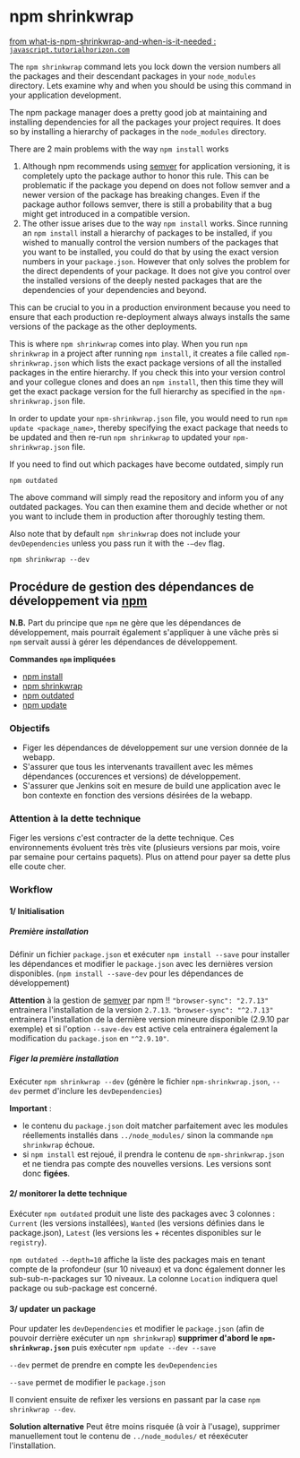# npm shrinkwrap

[from what-is-npm-shrinkwrap-and-when-is-it-needed : `javascript.tutorialhorizon.com`](http://javascript.tutorialhorizon.com/2015/03/21/what-is-npm-shrinkwrap-and-when-is-it-needed/)

The `npm shrinkwrap` command lets you lock down the version numbers all the packages and their descendant packages in your `node_modules` directory. Lets examine why and when you should be using this command in your application development.

The npm package manager does a pretty good job at maintaining and installing dependencies for all the packages your project requires. It does so by installing a hierarchy of packages in the `node_modules` directory.

There are 2 main problems with the way `npm install` works

1. Although npm recommends using [semver](https://github.com/npm/node-semver) for application versioning, it is completely upto the package author to honor this rule. This can be problematic if the package you depend on does not follow semver and a newer version of the package has breaking changes.
Even if the package author follows semver, there is still a probability that a bug might get introduced in a compatible version.
2. The other issue arises due to the way `npm install` works. Since running an `npm install` install a hierarchy of packages to be installed, if you wished to manually control the version numbers of the packages that you want to be installed, you could do that by using the exact version numbers in your `package.json`. However that only solves the problem for the direct dependents of your package. It does not give you control over the installed versions of the deeply nested packages that are the dependencies of your dependencies and beyond.

This can be crucial to you in a production environment because you need to ensure that each production re-deployment always always installs the same versions of the package as the other deployments.

This is where `npm shrinkwrap` comes into play. When you run `npm shrinkwrap` in a project after running `npm install`, it creates a file called `npm-shrinkwrap.json` which lists the exact package versions of all the installed packages in the entire hierarchy. If you check this into your version control and your collegue clones and does an `npm install`, then this time they will get the exact package version for the full hierarchy as specified in the `npm-shrinkwrap.json` file.

In order to update your `npm-shrinkwrap.json` file, you would need to run `npm update <package_name>`, thereby specifying the exact package that needs to be updated and then re-run `npm shrinkwrap` to updated your `npm-shrinkwrap.json` file.

If you need to find out which packages have become outdated, simply run

`npm outdated`

The above command will simply read the repository and inform you of any outdated packages. You can then examine them and decide whether or not you want to include them in production after thoroughly testing them.

Also note that by default `npm shrinkwrap` does not include your `devDependencies` unless you pass run it with the `-–dev` flag.

`npm shrinkwrap --dev`

## Procédure de gestion des dépendances de développement via [npm](https://www.npmjs.com/)

**N.B.** Part du principe que `npm` ne gère que les dépendances de développement, mais pourrait également s'appliquer à une vâche près si `npm` servait aussi à gérer les dépendances de développement.

**Commandes `npm` impliquées**

- [npm install](https://docs.npmjs.com/cli/install)
- [npm shrinkwrap](https://docs.npmjs.com/cli/shrinkwrap)
- [npm outdated](https://docs.npmjs.com/cli/outdated)
- [npm update](https://docs.npmjs.com/cli/update)

### Objectifs

- Figer les dépendances de développement sur une version donnée de la webapp.
- S'assurer que tous les intervenants travaillent avec les mêmes dépendances (occurences et versions) de développement.
- S'assurer que Jenkins soit en mesure de build une application avec le bon contexte en fonction des versions désirées de la webapp.

### Attention à la dette technique

Figer les versions c'est contracter de la dette technique.
Ces environnements évoluent très très vite (plusieurs versions par mois, voire par semaine pour certains paquets).
Plus on attend pour payer sa dette plus elle coute cher.

### Workflow

#### 1/ Initialisation

##### Première installation

Définir un fichier `package.json` et exécuter `npm install --save` pour installer les dépendances et modifier le `package.json` avec les dernières version disponibles. (`npm install --save-dev` pour les dépendances de développement)

**Attention** à la gestion de [semver](https://github.com/npm/node-semver) par npm !!
`"browser-sync": "2.7.13"` entrainera l'installation de la version `2.7.13`.
`"browser-sync": "^2.7.13"` entrainera l'installation de la dernière version mineure disponible (2.9.10 par exemple) et si l'option `--save-dev` est active cela entrainera également la modification du `package.json` en `"^2.9.10"`.

##### Figer la première installation

Exécuter `npm shrinkwrap --dev` (génère le fichier `npm-shrinkwrap.json`, `--dev` permet d'inclure les `devDependencies`)

**Important** :

- le contenu du `package.json` doit matcher parfaitement avec les modules réellements installés dans `../node_modules/` sinon la commande `npm shrinkwrap` échoue.
- si `npm install` est rejoué, il prendra le contenu de `npm-shrinkwrap.json` et ne tiendra pas compte des nouvelles versions. Les versions sont donc **figées**.

#### 2/ monitorer la dette technique

Exécuter `npm outdated` produit une liste des packages avec 3 colonnes : `Current` (les versions installées), `Wanted` (les versions définies dans le package.json), `Latest` (les versions les + récentes disponibles sur le `registry`).

`npm outdated --depth=10`
affiche la liste des packages mais en tenant compte de la profondeur (sur 10 niveaux) et va donc également donner les sub-sub-n-packages sur 10 niveaux.
La colonne `Location` indiquera quel package ou sub-package est concerné.

#### 3/ updater un package

Pour updater les `devDependencies` et modifier le `package.json` (afin de pouvoir derrière exécuter un `npm shrinkwrap`) **supprimer d'abord le `npm-shrinkwrap.json`** puis exécuter `npm update --dev --save`

`--dev` permet de prendre en compte les `devDependencies`

`--save` permet de modifier le `package.json`

Il convient ensuite de refixer les versions en passant par la case `npm shrinkwrap --dev`.

**Solution alternative**
Peut être moins risquée (à voir à l'usage), supprimer manuellement tout le contenu de `../node_modules/` et réexécuter l'installation.

